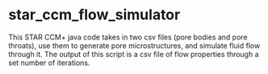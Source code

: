 # star_ccm_flow_simulator
This STAR CCM+ java code takes in two csv files (pore bodies and pore throats), use them to generate pore microstructures, and simulate fluid flow through it. The output of this script is a csv file of flow properties through a set number of iterations.

